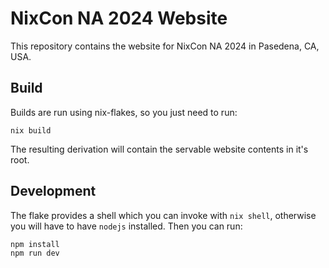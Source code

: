 # NixCon NA 2024 Website

This repository contains the website for NixCon NA 2024 in Pasedena, CA, USA.

## Build

Builds are run using nix-flakes, so you just need to run:

```shell
nix build
```

The resulting derivation will contain the servable website contents in it's root.

## Development

The flake provides a shell which you can invoke with `nix shell`,
otherwise you will have to have `nodejs` installed. Then you can run:

```shell
npm install
npm run dev
```

